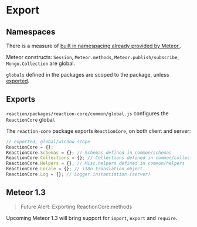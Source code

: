 # Export
## Namespaces
There is a measure of [built in namespacing already provided by Meteor.](http://docs.meteor.com/#/full/namespacing).

Meteor constructs: `Session`, `Meteor.methods`, `Meteor.publish/subscribe`, `Mongo.Collection` are global.

`globals` defined in the packages are scoped to the package, unless [exported](http://docs.meteor.com/#/full/pack_export).

## Exports
`reaction/packages/reaction-core/common/global.js` configures the `ReactionCore` global.

The `reaction-core` package exports `ReactionCore`, on both client and server:

```javascript
// exported, global/window scope
ReactionCore = {};
ReactionCore.Schemas = {}; // Schemas defined in common/schemas
ReactionCore.Collections = {}; // Collections defined in common/collections
ReactionCore.Helpers = {}; // Misc.helpers defined in common/helpers
ReactionCore.Locale = {}; // i18n translation object
ReactionCore.Log = {}; // Logger instantiation (server)
```

## Meteor 1.3
> Future Alert: Exporting ReactionCore.methods

Upcoming Meteor 1.3 will bring support for `import`, `export` and `require`.
